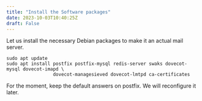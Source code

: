 ```yaml
---
title: "Install the Software packages"
date: 2023-10-03T10:40:25Z
draft: False
---
```


Let us install the necessary Debian packages to make it an actual mail server.

```plain
sudo apt update
sudo apt install postfix postfix-mysql redis-server swaks dovecot-mysql dovecot-imapd \
                 dovecot-managesieved dovecot-lmtpd ca-certificates
```

For the moment, keep the default answers on postfix. We will reconfigure it later.